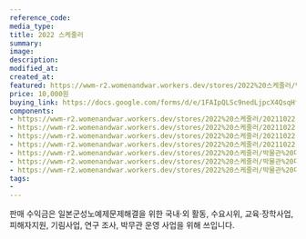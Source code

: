 ```yaml
---
reference_code:
media_type:
title: 2022 스케줄러
summary:
image:
description:
modified_at:
created_at:
featured: https://wwm-r2.womenandwar.workers.dev/stores/2022%20스케줄러/박물관%20다이어리.jpg
price: 10,000원
buying_link: https://docs.google.com/forms/d/e/1FAIpQLSc9nedLjpcX4QsqHfsDClSUvnY_z8JjKZMrkfDJmnqozNUliA/viewform
components:
- https://wwm-r2.womenandwar.workers.dev/stores/2022%20스케줄러/20211022-플래너_내지컬러_32P_인쇄%20(2)_12.jpg
- https://wwm-r2.womenandwar.workers.dev/stores/2022%20스케줄러/20211022-플래너_내지컬러_32P_인쇄%20(2)_13.jpg
- https://wwm-r2.womenandwar.workers.dev/stores/2022%20스케줄러/20211022-플래너_내지컬러_32P_인쇄%20(2)_2.jpg
- https://wwm-r2.womenandwar.workers.dev/stores/2022%20스케줄러/20211022-플래너_내지컬러_32P_인쇄%20(2)_32.jpg
- https://wwm-r2.womenandwar.workers.dev/stores/2022%20스케줄러/박물관%20다이어리%202.jpg
- https://wwm-r2.womenandwar.workers.dev/stores/2022%20스케줄러/박물관%20다이어리%203.jpg
- https://wwm-r2.womenandwar.workers.dev/stores/2022%20스케줄러/박물관%20다이어리.jpg
tags:
-
---
```

판매 수익금은 일본군성노예제문제해결을 위한 국내·외 활동, 수요시위, 교육·장학사업, 피해자지원, 기림사업, 연구 조사, 박무관 운영 사업을 위해 쓰입니다.
